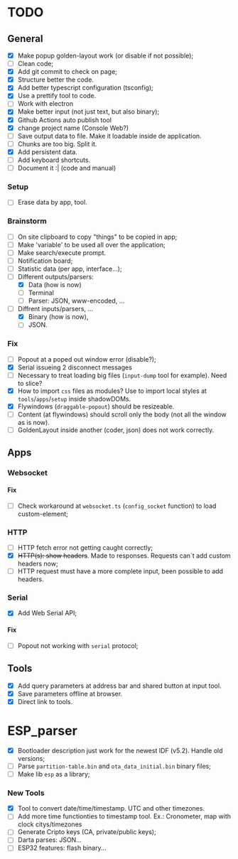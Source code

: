 # TODO

## General

- [x] Make popup golden-layout work (or disable if not possible);
- [ ] Clean code;
- [x] Add git commit to check on page;
- [x] Structure better the code.
- [x] Add better typescript configuration (tsconfig);
- [x] Use a prettify tool to code.
- [ ] Work with electron
- [x] Make better input (not just text, but also binary);
- [x] Github Actions auto publish tool
- [x] change project name (Console Web?)
- [ ] Save output data to file. Make it loadable inside de application.
- [ ] Chunks are too big. Split it.
- [x] Add persistent data.
- [ ] Add keyboard shortcuts.
- [ ] Document it :| (code and manual)

### Setup

- [ ] Erase data by app, tool.

### Brainstorm

- [ ] On site clipboard to copy "things" to be copied in app;
- [ ] Make 'variable' to be used all over the application;
- [ ] Make search/execute prompt.
- [ ] Notification board;
- [ ] Statistic data (per app, interface...);
- [ ] Different outputs/parsers:
  - [x] Data (how is now)
  - [ ] Terminal
  - [ ] Parser: JSON, www-encoded, ...
- [ ] Diffrent inputs/parsers, ...
  - [x] Binary (how is now),
  - [ ] JSON.

### Fix

- [ ] Popout at a poped out window error (disable?);
- [x] Serial issueing 2 disconnect messages
- [ ] Necessary to treat loading big files (`input-dump` tool for example). Need to slice?
- [x] How to import `css` files as modules? Use to import local styles at `tools`/`apps`/`setup` inside shadowDOMs.
- [x] Flywindows (`draggable-popout`) should be resizeable.
- [ ] Content (at flywindows) should scroll only the body (not all the window as is now).
- [ ] GoldenLayout inside another (coder, json) does not work correctly.

## Apps

### Websocket

#### Fix

- [ ] Check workaround at `websocket.ts` (`config_socket` function) to load custom-element;

### HTTP

- [ ] HTTP fetch error not getting caught correctly;
- [x] ~~HTTP(s): show headers~~. Made to responses. Requests can`t add custom headers now;
- [ ] HTTP request must have a more complete input, been possible to add headers.

### Serial

- [x] Add Web Serial API;

#### Fix

- [ ] Popout not working with `serial` protocol;

## Tools

- [x] Add query parameters at address bar and shared button at input tool.
- [x] Save parameters offline at browser.
- [x] Direct link to tools.

# ESP_parser

- [x] Bootloader description just work for the newest IDF (v5.2). Handle old versions;
- [ ] Parse `partition-table.bin` and `ota_data_initial.bin` binary files;
- [ ] Make lib `esp` as a library;

### New Tools

- [x] Tool to convert date/time/timestamp. UTC and other timezones.
- [ ] Add more time functionties to timestamp tool. Ex.: Cronometer, map with clock citys/timezones
- [ ] Generate Cripto keys (CA, private/public keys);
- [ ] Darta parses: JSON...
- [ ] ESP32 features: flash binary...
